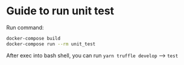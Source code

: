 # Guide to run unit test

Run command:

```bash
docker-compose build
docker-compose run --rm unit_test
```

After exec into bash shell, you can run ``yarn truffle develop`` --> ``test``
